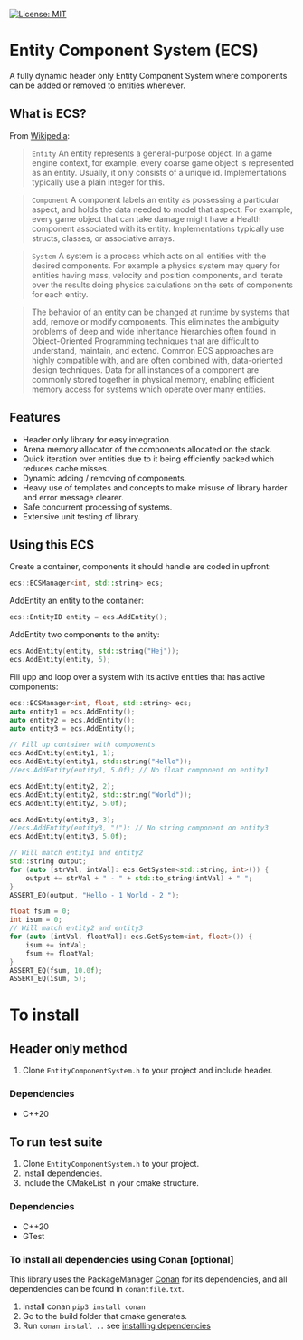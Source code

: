 [![License: MIT](https://img.shields.io/badge/License-MIT-yellow.svg)](https://opensource.org/licenses/MIT)

# Entity Component System (ECS)
A fully dynamic header only Entity Component System where components can be added or removed to entities whenever.

## What is ECS?

From [Wikipedia](https://en.wikipedia.org/wiki/Entity_component_system):

>`Entity` An entity represents a general-purpose object. In a game engine context, for example, every coarse game object is represented as an entity. Usually, it only consists of a unique id. Implementations typically use a plain integer for this.

>`Component` A component labels an entity as possessing a particular aspect, and holds the data needed to model that aspect. For example, every game object that can take damage might have a Health component associated with its entity. Implementations typically use structs, classes, or associative arrays.

>`System` A system is a process which acts on all entities with the desired components. For example a physics system may query for entities having mass, velocity and position components, and iterate over the results doing physics calculations on the sets of components for each entity.

>The behavior of an entity can be changed at runtime by systems that add, remove or modify components. This eliminates the ambiguity problems of deep and wide inheritance hierarchies often found in Object-Oriented Programming techniques that are difficult to understand, maintain, and extend. Common ECS approaches are highly compatible with, and are often combined with, data-oriented design techniques. Data for all instances of a component are commonly stored together in physical memory, enabling efficient memory access for systems which operate over many entities.

## Features
- Header only library for easy integration.
- Arena memory allocator of the components allocated on the stack.
- Quick iteration over entities due to it being efficiently packed which reduces cache misses.
- Dynamic adding / removing of components.
- Heavy use of templates and concepts to make misuse of library harder and error message clearer.
- Safe concurrent processing of systems.
- Extensive unit testing of library.

## Using this ECS
Create a container, components it should handle are coded in upfront:
```c++
ecs::ECSManager<int, std::string> ecs;
```

AddEntity an entity to the container:
```c++
ecs::EntityID entity = ecs.AddEntity();
```

AddEntity two components to the entity:
```c++
ecs.AddEntity(entity, std::string("Hej"));
ecs.AddEntity(entity, 5);
```

Fill upp and loop over a system with its active entities that has active components:
```c++
ecs::ECSManager<int, float, std::string> ecs;
auto entity1 = ecs.AddEntity();
auto entity2 = ecs.AddEntity();
auto entity3 = ecs.AddEntity();

// Fill up container with components
ecs.AddEntity(entity1, 1);
ecs.AddEntity(entity1, std::string("Hello"));
//ecs.AddEntity(entity1, 5.0f); // No float component on entity1

ecs.AddEntity(entity2, 2);
ecs.AddEntity(entity2, std::string("World"));
ecs.AddEntity(entity2, 5.0f);

ecs.AddEntity(entity3, 3);
//ecs.AddEntity(entity3, "!"); // No string component on entity3
ecs.AddEntity(entity3, 5.0f);

// Will match entity1 and entity2
std::string output;
for (auto [strVal, intVal]: ecs.GetSystem<std::string, int>()) {
    output += strVal + " - " + std::to_string(intVal) + " ";
}
ASSERT_EQ(output, "Hello - 1 World - 2 ");

float fsum = 0;
int isum = 0;
// Will match entity2 and entity3
for (auto [intVal, floatVal]: ecs.GetSystem<int, float>()) {
    isum += intVal;
    fsum += floatVal;
}
ASSERT_EQ(fsum, 10.0f);
ASSERT_EQ(isum, 5);
```

# To install
## Header only method
1. Clone `EntityComponentSystem.h` to your project and include header.

### Dependencies
- C++20

## To run test suite
1. Clone `EntityComponentSystem.h` to your project.
2. Install dependencies.
3. Include the CMakeList in your cmake structure.

### Dependencies
- C++20
- GTest

### To install all dependencies using Conan [optional]
This library uses the PackageManager [Conan](https://conan.io) for its dependencies, and all dependencies can be found in `conantfile.txt`.
1. Install conan `pip3 install conan`
2. Go to the build folder that cmake generates.
3. Run `conan install ..` see [installing dependencies](https://docs.conan.io/en/1.7/using_packages/conanfile_txt.html)